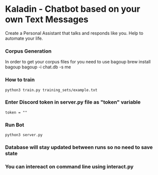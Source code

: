 # Kaladin - Chatbot based on your own Text Messages
Create a Personal Assistant that talks and responds like you.
Help to automate your life.

### Corpus Generation 
In order to get your corpus files for you need to use bagoup
	brew install bagoup
	bagoup -i chat.db -s me

### How to train
	python3 train.py training_sets/example.txt

### Enter Discord token in server.py file as "token" variable
	token = ""

### Run Bot
	python3 server.py

### Database will stay updated between runs so no need to save state

### You can intereact on command line using interact.py
